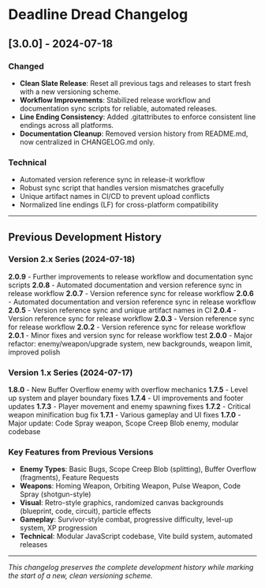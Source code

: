 # Deadline Dread Changelog

## [3.0.0] - 2024-07-18
### Changed
- **Clean Slate Release**: Reset all previous tags and releases to start fresh with a new versioning scheme.
- **Workflow Improvements**: Stabilized release workflow and documentation sync scripts for reliable, automated releases.
- **Line Ending Consistency**: Added .gitattributes to enforce consistent line endings across all platforms.
- **Documentation Cleanup**: Removed version history from README.md, now centralized in CHANGELOG.md only.

### Technical
- Automated version reference sync in release-it workflow
- Robust sync script that handles version mismatches gracefully
- Unique artifact names in CI/CD to prevent upload conflicts
- Normalized line endings (LF) for cross-platform compatibility

---

## Previous Development History

### Version 2.x Series (2024-07-18)
**2.0.9** - Further improvements to release workflow and documentation sync scripts
**2.0.8** - Automated documentation and version reference sync in release workflow
**2.0.7** - Version reference sync for release workflow
**2.0.6** - Automated documentation and version reference sync in release workflow
**2.0.5** - Version reference sync and unique artifact names in CI
**2.0.4** - Version reference sync for release workflow
**2.0.3** - Version reference sync for release workflow
**2.0.2** - Version reference sync for release workflow
**2.0.1** - Minor fixes and version sync for release workflow test
**2.0.0** - Major refactor: enemy/weapon/upgrade system, new backgrounds, weapon limit, improved polish

### Version 1.x Series (2024-07-17)
**1.8.0** - New Buffer Overflow enemy with overflow mechanics
**1.7.5** - Level up system and player boundary fixes
**1.7.4** - UI improvements and footer updates
**1.7.3** - Player movement and enemy spawning fixes
**1.7.2** - Critical weapon minification bug fix
**1.7.1** - Various gameplay and UI fixes
**1.7.0** - Major update: Code Spray weapon, Scope Creep Blob enemy, modular codebase

### Key Features from Previous Versions
- **Enemy Types**: Basic Bugs, Scope Creep Blob (splitting), Buffer Overflow (fragments), Feature Requests
- **Weapons**: Homing Weapon, Orbiting Weapon, Pulse Weapon, Code Spray (shotgun-style)
- **Visual**: Retro-style graphics, randomized canvas backgrounds (blueprint, code, circuit), particle effects
- **Gameplay**: Survivor-style combat, progressive difficulty, level-up system, XP progression
- **Technical**: Modular JavaScript codebase, Vite build system, automated releases

---

*This changelog preserves the complete development history while marking the start of a new, clean versioning scheme.* 
